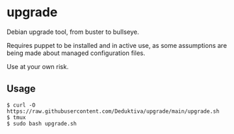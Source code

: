 upgrade
=======

Debian upgrade tool, from buster to bullseye.

Requires puppet to be installed and in active use, as some assumptions
are being made about managed configuration files.

Use at your own risk.

Usage
-----

```shell
$ curl -O https://raw.githubusercontent.com/Deduktiva/upgrade/main/upgrade.sh
$ tmux
$ sudo bash upgrade.sh
```
